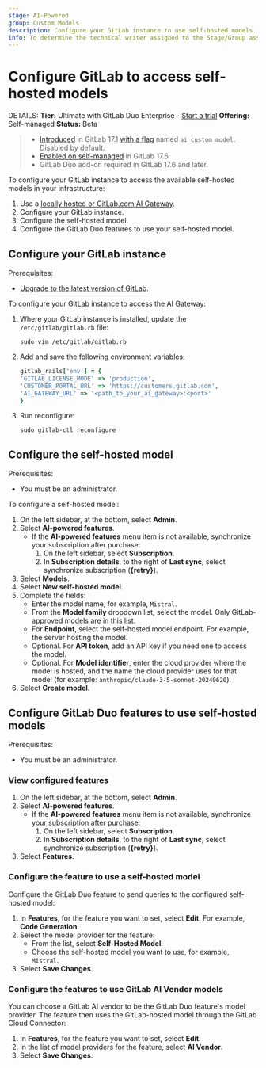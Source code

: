 ```yaml
---
stage: AI-Powered
group: Custom Models
description: Configure your GitLab instance to use self-hosted models.
info: To determine the technical writer assigned to the Stage/Group associated with this page, see https://handbook.gitlab.com/handbook/product/ux/technical-writing/#assignments
---
```


# Configure GitLab to access self-hosted models

DETAILS:
**Tier:** Ultimate with GitLab Duo Enterprise - [Start a trial](https://about.gitlab.com/solutions/gitlab-duo-pro/sales/?type=free-trial)
**Offering:** Self-managed
**Status:** Beta

> - [Introduced](https://gitlab.com/groups/gitlab-org/-/epics/12972) in GitLab 17.1 [with a flag](../../administration/feature_flags.md) named `ai_custom_model`. Disabled by default.
> - [Enabled on self-managed](https://gitlab.com/groups/gitlab-org/-/epics/15176) in GitLab 17.6.
> - GitLab Duo add-on required in GitLab 17.6 and later.

To configure your GitLab instance to access the available self-hosted models in your infrastructure:

1. Use a [locally hosted or GitLab.com AI Gateway](index.md#self-managed-customer-configuration-types).
1. Configure your GitLab instance.
1. Configure the self-hosted model.
1. Configure the GitLab Duo features to use your self-hosted model.

## Configure your GitLab instance

Prerequisites:

- [Upgrade to the latest version of GitLab](../../update/index.md).

To configure your GitLab instance to access the AI Gateway:

1. Where your GitLab instance is installed, update the `/etc/gitlab/gitlab.rb` file:

   ```shell
   sudo vim /etc/gitlab/gitlab.rb
   ```

1. Add and save the following environment variables:

   ```ruby
   gitlab_rails['env'] = {
   'GITLAB_LICENSE_MODE' => 'production',
   'CUSTOMER_PORTAL_URL' => 'https://customers.gitlab.com',
   'AI_GATEWAY_URL' => '<path_to_your_ai_gateway>:<port>'
   }
   ```

1. Run reconfigure:

   ```shell
   sudo gitlab-ctl reconfigure
   ```

## Configure the self-hosted model

Prerequisites:

- You must be an administrator.

To configure a self-hosted model:

1. On the left sidebar, at the bottom, select **Admin**.
1. Select **AI-powered features**.
   - If the **AI-powered features** menu item is not available, synchronize your
     subscription after purchase:
     1. On the left sidebar, select **Subscription**.
     1. In **Subscription details**, to the right of **Last sync**, select
        synchronize subscription (**{retry}**).
1. Select **Models**.
1. Select **New self-hosted model**.
1. Complete the fields:
   - Enter the model name, for example, `Mistral`.
   - From the **Model family** dropdown list, select the model. Only GitLab-approved models
     are in this list.
   - For **Endpoint**, select the self-hosted model endpoint. For example, the
     server hosting the model.
   - Optional. For **API token**, add an API key if you need one to access the model.
   - Optional. For **Model identifier**, enter the cloud provider where the model is hosted, and the name the cloud provider uses for that model (for example: `anthropic/claude-3-5-sonnet-20240620`).
1. Select **Create model**.

## Configure GitLab Duo features to use self-hosted models

Prerequisites:

- You must be an administrator.

### View configured features

1. On the left sidebar, at the bottom, select **Admin**.
1. Select **AI-powered features**.
   - If the **AI-powered features** menu item is not available, synchronize your
     subscription after purchase:
     1. On the left sidebar, select **Subscription**.
     1. In **Subscription details**, to the right of **Last sync**, select
        synchronize subscription (**{retry}**).
1. Select **Features**.

### Configure the feature to use a self-hosted model

Configure the GitLab Duo feature to send queries to the configured self-hosted model:

1. In **Features**, for the feature you want to set, select **Edit**.
   For example, **Code Generation**.
1. Select the model provider for the feature:
   - From the list, select **Self-Hosted Model**.
   - Choose the self-hosted model you want to use, for example, `Mistral`.
1. Select **Save Changes**.

### Configure the features to use GitLab AI Vendor models

You can choose a GitLab AI vendor to be the GitLab Duo feature's model provider. The
feature then uses the GitLab-hosted model through the GitLab Cloud Connector:

1. In **Features**, for the feature you want to set, select **Edit**.
1. In the list of model providers for the feature, select **AI Vendor**.
1. Select **Save Changes**.
